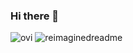 ### Hi there 👋

<!--
**kvhuynh/kvhuynh** is a ✨ _special_ ✨ repository because its `README.md` (this file) appears on your GitHub profile.

Here are some ideas to get you started:

- 🔭 I’m currently working on ...
- 🌱 I’m currently learning ...
- 👯 I’m looking to collaborate on ...
- 🤔 I’m looking for help with ...
- 💬 Ask me about ...
- 📫 How to reach me: ...
- 😄 Pronouns: ...
- ⚡ Fun fact: ...
-->

<img src="https://github-readme-stats.vercel.app/api/top-langs?username=kvhuynh&show_icons=true&locale=en&layout=compact&theme=chartreuse-dark" alt="ovi" />
<img src="https://myreadme.vercel.app/api/embed/kvhuynh?panels=userstatistics,toprepositories,toplanguages,commitgraph" alt="reimaginedreadme" />
